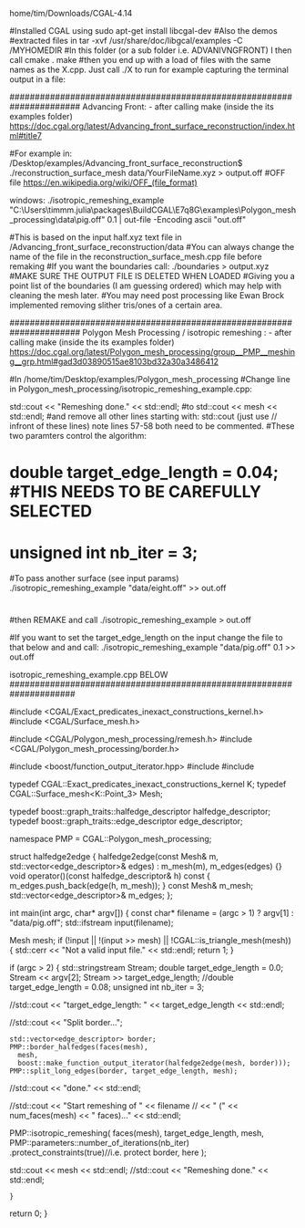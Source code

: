 home/tim/Downloads/CGAL-4.14

#Installed CGAL using 
sudo apt-get install libcgal-dev
#Also the demos
#extracted files in 
tar -xvf /usr/share/doc/libgcal/examples -C /MYHOMEDIR
#In this folder (or a sub folder i.e. ADVANIVNGFRONT) I then call
cmake .
make
#then you end up with a load of files with the same names as the X.cpp. Just call ./X to run for example capturing the terminal output in a file:


######################################################################
Advancing Front: - after calling make (inside the its examples folder)
https://doc.cgal.org/latest/Advancing_front_surface_reconstruction/index.html#title7

#For example in: /Desktop/examples/Advancing_front_surface_reconstruction$ 
./reconstruction_surface_mesh data/YourFileName.xyz > output.off #OFF file https://en.wikipedia.org/wiki/OFF_(file_format)

windows:
./isotropic_remeshing_example "C:\Users\timmm\.julia\packages\BuildCGAL\E7q8G\examples\Polygon_mesh_processing\data\pig.off" 0.1  | out-file -Encoding ascii "out.off"

#This is based on the input half.xyz text file in /Advancing_front_surface_reconstruction/data
#You can always change the name of the file in the reconstruction_surface_mesh.cpp file before remaking
#If you want the boundaries call:
./boundaries > output.xyz #MAKE SURE THE OUTPUT FILE IS DELETED WHEN LOADED 
#Giving you a point list of the boundaries (I am guessing ordered) which may help with cleaning the mesh later. 
#You may need post processing like Ewan Brock implemented removing slither tris/ones of a certain area. 

######################################################################
Polygon Mesh Processing / isotropic remeshing : - after calling make (inside the its examples folder)
https://doc.cgal.org/latest/Polygon_mesh_processing/group__PMP__meshing__grp.html#gad3d03890515ae8103bd32a30a3486412

#In /home/tim/Desktop/examples/Polygon_mesh_processing
#Change line in Polygon_mesh_processing/isotropic_remeshing_example.cpp:   

std::cout << "Remeshing done." << std::endl;
#to
std::cout << mesh  << std::endl;
#and remove all other lines starting with: std::cout (just use // infront of these lines) note lines 57-58 both need to be commented. 
#These two paramters control the algorithm: 
#  double target_edge_length = 0.04; #THIS NEEDS TO BE CAREFULLY SELECTED
#  unsigned int nb_iter = 3;
#To pass another surface (see input params)
./isotropic_remeshing_example "data/eight.off" >> out.off
#

#then REMAKE and call
./isotropic_remeshing_example > out.off

#If you want to set the target_edge_length on the input change the file to that below and and call:
./isotropic_remeshing_example "data/pig.off" 0.1  >> out.off


isotropic_remeshing_example.cpp BELOW
#####################################################################


#include <CGAL/Exact_predicates_inexact_constructions_kernel.h>
#include <CGAL/Surface_mesh.h>

#include <CGAL/Polygon_mesh_processing/remesh.h>
#include <CGAL/Polygon_mesh_processing/border.h>

#include <boost/function_output_iterator.hpp>
#include <fstream>
#include <vector>

typedef CGAL::Exact_predicates_inexact_constructions_kernel K;
typedef CGAL::Surface_mesh<K::Point_3> Mesh;

typedef boost::graph_traits<Mesh>::halfedge_descriptor halfedge_descriptor;
typedef boost::graph_traits<Mesh>::edge_descriptor     edge_descriptor;

namespace PMP = CGAL::Polygon_mesh_processing;

struct halfedge2edge
{
  halfedge2edge(const Mesh& m, std::vector<edge_descriptor>& edges)
    : m_mesh(m), m_edges(edges)
  {}
  void operator()(const halfedge_descriptor& h) const
  {
    m_edges.push_back(edge(h, m_mesh));
  }
  const Mesh& m_mesh;
  std::vector<edge_descriptor>& m_edges;
};

int main(int argc, char* argv[])
{
  const char* filename = (argc > 1) ? argv[1] : "data/pig.off";
  std::ifstream input(filename);

  Mesh mesh;
  if (!input || !(input >> mesh) || !CGAL::is_triangle_mesh(mesh)) {
    std::cerr << "Not a valid input file." << std::endl;
    return 1;
  }


  if (argc > 2)
    {
      std::stringstream Stream;
      double target_edge_length = 0.0;
      Stream << argv[2];
      Stream >> target_edge_length;
    //double target_edge_length = 0.08;
  unsigned int nb_iter = 3;

  //std::cout << "target_edge_length: " << target_edge_length << std::endl;

  //std::cout << "Split border...";

    std::vector<edge_descriptor> border;
    PMP::border_halfedges(faces(mesh),
      mesh,
      boost::make_function_output_iterator(halfedge2edge(mesh, border)));
    PMP::split_long_edges(border, target_edge_length, mesh);

  //std::cout << "done." << std::endl;

  //std::cout << "Start remeshing of " << filename
  //  << " (" << num_faces(mesh) << " faces)..." << std::endl;

  PMP::isotropic_remeshing(
      faces(mesh),
      target_edge_length,
      mesh,
      PMP::parameters::number_of_iterations(nb_iter)
      .protect_constraints(true)//i.e. protect border, here
      );

  std::cout << mesh  << std::endl;
  //std::cout << "Remeshing done." << std::endl;

    }
  return 0;
}
